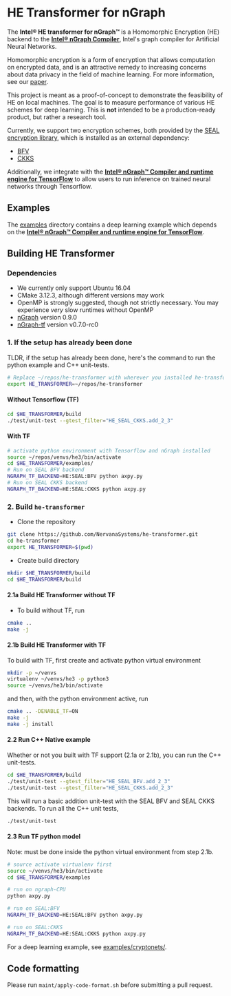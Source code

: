 # HE Transformer for nGraph

The **Intel® HE transformer for nGraph™** is a Homomorphic Encryption (HE) backend to the [**Intel® nGraph Compiler**](https://github.com/NervanaSystems/ngraph), Intel's graph compiler for Artificial Neural Networks.

Homomorphic encryption is a form of encryption that allows computation on encrypted data, and is an attractive remedy to increasing concerns about data privacy in the field of machine learning. For more information, see our [paper](https://arxiv.org/pdf/1810.10121.pdf).

This project is meant as a proof-of-concept to demonstrate the feasibility of HE  on local machines. The goal is to measure performance of various HE schemes for deep learning. This is  **not** intended to be a production-ready product, but rather a research tool.

Currently, we support two encryption schemes, both provided by the [SEAL encryption library](https://www.microsoft.com/en-us/research/project/simple-encrypted-arithmetic-library/), which is installed as an external dependency:
  * [BFV](https://eprint.iacr.org/2016/510.pdf)
  * [CKKS](https://eprint.iacr.org/2018/931.pdf)

Additionally, we integrate with the [**Intel® nGraph™ Compiler and runtime engine for TensorFlow**](https://github.com/NervanaSystems/ngraph-tf) to allow users to run inference on trained neural networks through Tensorflow.

## Examples
The [examples](https://github.com/NervanaSystems/he-transformer/tree/master/examples) directory contains a deep learning example which depends on the [**Intel® nGraph™ Compiler and runtime engine for TensorFlow**](https://github.com/NervanaSystems/ngraph-tf).


## Building HE Transformer

### Dependencies
- We currently only support Ubuntu 16.04
- CMake 3.12.3, although different versions may work
- OpenMP is strongly suggested, though not strictly necessary. You may experience *very* slow runtimes without OpenMP
- [nGraph](https://github.com/NervanaSystems/ngraph) version 0.9.0
- [nGraph-tf](https://github.com/NervanaSystems/ngraph-tf) version v0.7.0-rc0

### 1. If the setup has already been done
TLDR, if the setup has already been done, here's the command to run the python example and C++ unit-tests.
```bash
# Replace ~/repos/he-transformer with wherever you installed he-transformer
export HE_TRANSFORMER=~/repos/he-transformer
```
#### Without Tensorflow (TF)
```bash
cd $HE_TRANSFORMER/build
./test/unit-test --gtest_filter="HE_SEAL_CKKS.add_2_3"
```

#### With TF
```bash
# activate python environment with Tensorflow and nGraph installed
source ~/repos/venvs/he3/bin/activate
cd $HE_TRANSFORMER/examples/
# Run on SEAL BFV backend
NGRAPH_TF_BACKEND=HE:SEAL:BFV python axpy.py
# Run on SEAL CKKS backend
NGRAPH_TF_BACKEND=HE:SEAL:CKKS python axpy.py
```

### 2. Build `he-transformer`
- Clone the repository
```bash
git clone https://github.com/NervanaSystems/he-transformer.git
cd he-transformer
export HE_TRANSFORMER=$(pwd)
```
- Create build directory
```bash
mkdir $HE_TRANSFORMER/build
cd $HE_TRANSFORMER/build
```
#### 2.1a Build HE Transformer without TF
-  To build without TF, run
```bash
cmake ..
make -j
```
#### 2.1b Build HE Transformer with TF
 To build with TF, first create and activate python virtual environment
```bash
mkdir -p ~/venvs
virtualenv ~/venvs/he3 -p python3
source ~/venvs/he3/bin/activate
```
and then, with the python environment active, run
```bash
cmake .. -DENABLE_TF=ON
make -j
make -j install
```

#### 2.2 Run C++ Native example
Whether or not you built with TF support (2.1a or 2.1b), you can run the C++ unit-tests.
```bash
cd $HE_TRANSFORMER/build
./test/unit-test --gtest_filter="HE_SEAL_BFV.add_2_3"
./test/unit-test --gtest_filter="HE_SEAL_CKKS.add_2_3"
```
This will run a basic addition unit-test with the SEAL BFV and SEAL CKKS backends. To run all the C++ unit tests,
```bash
./test/unit-test
```

#### 2.3 Run TF python model

Note: must be done inside the python virtual environment from step 2.1b.

```bash
# source activate virtualenv first
source ~/venvs/he3/bin/activate
cd $HE_TRANSFORMER/examples

# run on ngraph-CPU
python axpy.py

# run on SEAL:BFV
NGRAPH_TF_BACKEND=HE:SEAL:BFV python axpy.py

# run on SEAL:CKKS
NGRAPH_TF_BACKEND=HE:SEAL:CKKS python axpy.py
```

For a deep learning example, see [examples/cryptonets/](https://github.com/NervanaSystems/he-transformer/tree/master/examples/cryptonets).

## Code formatting

Please run `maint/apply-code-format.sh` before submitting a pull request.

